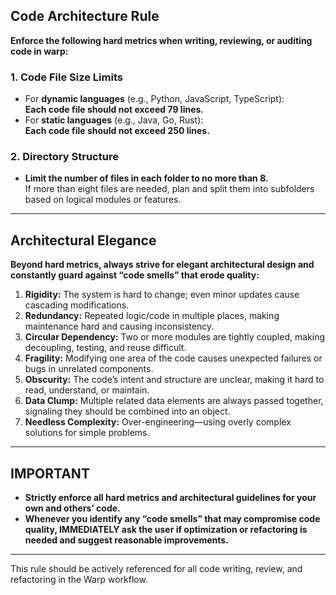 ## Code Architecture Rule

**Enforce the following hard metrics when writing, reviewing, or auditing code in warp:**

### 1. Code File Size Limits

- For **dynamic languages** (e.g., Python, JavaScript, TypeScript):  
  **Each code file should not exceed 79 lines.**
- For **static languages** (e.g., Java, Go, Rust):  
  **Each code file should not exceed 250 lines.**

### 2. Directory Structure

- **Limit the number of files in each folder to no more than 8.**  
  If more than eight files are needed, plan and split them into subfolders based on logical modules or features.

***

## Architectural Elegance

**Beyond hard metrics, always strive for elegant architectural design and constantly guard against “code smells” that erode quality:**

1. **Rigidity:** The system is hard to change; even minor updates cause cascading modifications.
2. **Redundancy:** Repeated logic/code in multiple places, making maintenance hard and causing inconsistency.
3. **Circular Dependency:** Two or more modules are tightly coupled, making decoupling, testing, and reuse difficult.
4. **Fragility:** Modifying one area of the code causes unexpected failures or bugs in unrelated components.
5. **Obscurity:** The code’s intent and structure are unclear, making it hard to read, understand, or maintain.
6. **Data Clump:** Multiple related data elements are always passed together, signaling they should be combined into an object.
7. **Needless Complexity:** Over-engineering—using overly complex solutions for simple problems.

***

## IMPORTANT

- **Strictly enforce all hard metrics and architectural guidelines for your own and others’ code.**
- **Whenever you identify any “code smells” that may compromise code quality, IMMEDIATELY ask the user if optimization or refactoring is needed and suggest reasonable improvements.**

***

This rule should be actively referenced for all code writing, review, and refactoring in the Warp workflow.